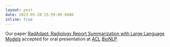 ```yaml
---
layout: post
date: 2023-05-28 15:59:00-0400
inline: true
---
```


Our paper [RadAdapt: Radiology Report Summarization with Large Language Models](https://arxiv.org/pdf/2305.01146.pdf) accepted for oral presentation at [ACL](https://2023.aclweb.org/) [BioNLP](https://aclweb.org/aclwiki/BioNLP_Workshop).
